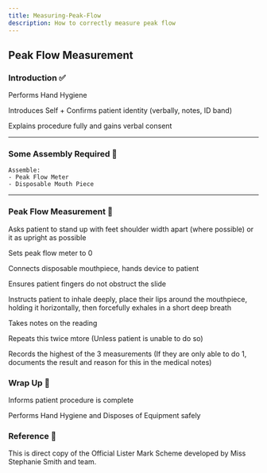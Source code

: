```yaml
---
title: Measuring-Peak-Flow
description: How to correctly measure peak flow
---
```


## Peak Flow Measurement

### Introduction ✅

Performs Hand Hygiene

Introduces Self + Confirms patient identity (verbally, notes, ID band)

Explains procedure fully and gains verbal consent

---

### Some Assembly Required 👷

```
Assemble:
- Peak Flow Meter
- Disposable Mouth Piece
```

---

### Peak Flow Measurement 📏

Asks patient to stand up with feet shoulder width apart (where possible) or it as upright as possible

Sets peak flow meter to 0

Connects disposable mouthpiece, hands device to patient

Ensures patient fingers do not obstruct the slide

Instructs patient to inhale deeply, place their lips around the mouthpiece, holding it horizontally, then forcefully exhales in a short deep breath

Takes notes on the reading

Repeats this twice mtore (Unless patient is unable to do so)

Records the highest of the 3 measurements (If they are only able to do 1, documents the result and reason for this in the medical notes)

### Wrap Up 🎁

Informs patient procedure is complete

Performs Hand Hygiene and Disposes of Equipment safely

### Reference 📖

This is direct copy of the Official Lister Mark Scheme developed by Miss Stephanie Smith and team. 
